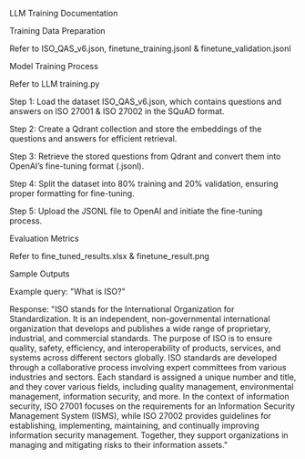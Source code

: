 LLM Training Documentation

Training Data Preparation

Refer to ISO_QAS_v6.json, finetune_training.jsonl & finetune_validation.jsonl

Model Training Process

Refer to LLM training.py

Step 1: Load the dataset ISO_QAS_v6.json, which contains questions and answers on ISO 27001 & ISO 27002 in the SQuAD format.

Step 2: Create a Qdrant collection and store the embeddings of the questions and answers for efficient retrieval.

Step 3: Retrieve the stored questions from Qdrant and convert them into OpenAI’s fine-tuning format (.jsonl).

Step 4: Split the dataset into 80% training and 20% validation, ensuring proper formatting for fine-tuning.

Step 5: Upload the JSONL file to OpenAI and initiate the fine-tuning process.

Evaluation Metrics

Refer to fine_tuned_results.xlsx & finetune_result.png

Sample Outputs

Example query: "What is ISO?"

Response: "ISO stands for the International Organization for Standardization. It is an independent, non-governmental international organization that develops and publishes a wide range of proprietary, industrial, and commercial standards. The purpose of ISO is to ensure quality, safety, efficiency, and interoperability of products, services, and systems across different sectors globally. ISO standards are developed through a collaborative process involving expert committees from various industries and sectors. Each standard is assigned a unique number and title, and they cover various fields, including quality management, environmental management, information security, and more. In the context of information security, ISO 27001 focuses on the requirements for an Information Security Management System (ISMS), while ISO 27002 provides guidelines for establishing, implementing, maintaining, and continually improving information security management. Together, they support organizations in managing and mitigating risks to their information assets." 
